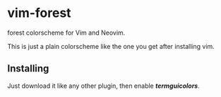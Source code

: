 # vim-forest
forest colorscheme for Vim and Neovim.

This is just a plain colorscheme like the one you get after installing vim.

## **Installing**

Just download it like any other plugin, then enable ***termguicolors***.
